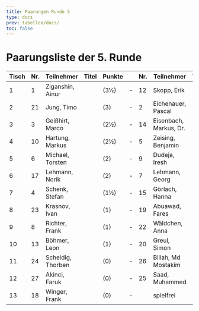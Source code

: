 ```yaml
---
title: Paarungen Runde 5
type: docs
prev: tabellen/docs/
toc: false
---
```

# Paarungsliste der 5. Runde

| Tisch | Nr. | Teilnehmer          | Titel | Punkte |   | Nr. | Teilnehmer          | Titel | Punkte | Ergebnis |
|-------|-----|---------------------|-------|--------|---|-----|---------------------|-------|--------|----------|
| 1     | 1   | Ziganshin, Ainur    |       | (3½)   | - | 12  | Skopp, Erik         |       | (3)    | + - -    |
| 2     | 21  | Jung, Timo          |       | (3)    | - | 2   | Eichenauer, Pascal  |       | (3½)   |          |
| 3     | 3   | Geißhirt, Marco     |       | (2½)   | - | 14  | Eisenbach, Markus, Dr.|     | (2½)   |          |
| 4     | 10  | Hartung, Markus     |       | (2½)   | - | 5   | Zeising, Benjamin   |       | (2½)   |          |
| 5     | 6   | Michael, Torsten    |       | (2)    | - | 9   | Dudeja, Iresh       |       | (2)    |          |
| 6     | 17  | Lehmann, Norik      |       | (2)    | - | 7   | Lehmann, Georg      |       | (2)    |          |
| 7     | 4   | Schenk, Stefan      |       | (1½)   | - | 15  | Görlach, Hanna      |       | (2)    | 1 - 0    |
| 8     | 23  | Krasnov, Ivan       |       | (1)    | - | 19  | Abuawad, Fares      |       | (1)    |          |
| 9     | 8   | Richter, Frank      |       | (1)    | - | 22  | Wäldchen, Anna      |       | (1)    |          |
| 10    | 13  | Böhmer, Leon        |       | (1)    | - | 20  | Greul, Simon        |       | (1)    |          |
| 11    | 24  | Scheidig, Thorben   |       | (0)    | - | 26  | Billah, Md Mostakim |       | (0)    |          |
| 12    | 27  | Akinci, Faruk       |       | (0)    | - | 25  | Saad, Muhammed      |       | (0)    |          |
| 13    | 18  | Winger, Frank       |       | (0)    | - |     | spielfrei           |       | (0)    | + - -    |
